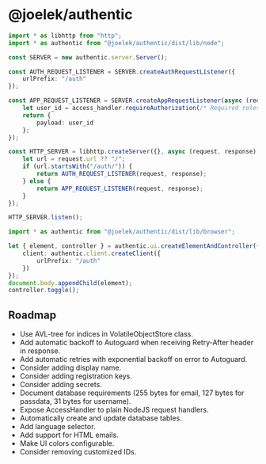 # @joelek/authentic

```ts
import * as libhttp from "http";
import * as authentic from "@joelek/authentic/dist/lib/node";

const SERVER = new authentic.server.Server();

const AUTH_REQUEST_LISTENER = SERVER.createAuthRequestListener({
	urlPrefix: "/auth"
});

const APP_REQUEST_LISTENER = SERVER.createAppRequestListener(async (request, access_handler) => {
	let user_id = access_handler.requireAuthorization(/* Required roles... */);
	return {
		payload: user_id
	};
});

const HTTP_SERVER = libhttp.createServer({}, async (request, response) => {
	let url = request.url ?? "/";
	if (url.startsWith("/auth/")) {
		return AUTH_REQUEST_LISTENER(request, response);
	} else {
		return APP_REQUEST_LISTENER(request, response);
	}
});

HTTP_SERVER.listen();
```

```ts
import * as authentic from "@joelek/authentic/dist/lib/browser";

let { element, controller } = authentic.ui.createElementAndController({
	client: authentic.client.createClient({
		urlPrefix: "/auth"
	})
});
document.body.appendChild(element);
controller.toggle();
```

## Roadmap

* Use AVL-tree for indices in VolatileObjectStore class.
* Add automatic backoff to Autoguard when receiving Retry-After header in response.
* Add automatic retries with exponential backoff on error to Autoguard.
* Consider adding display name.
* Consider adding registration keys.
* Consider adding secrets.
* Document database requirements (255 bytes for email, 127 bytes for passdata, 31 bytes for username).
* Expose AccessHandler to plain NodeJS request handlers.
* Automatically create and update database tables.
* Add language selector.
* Add support for HTML emails.
* Make UI colors configurable.
* Consider removing customized IDs.
